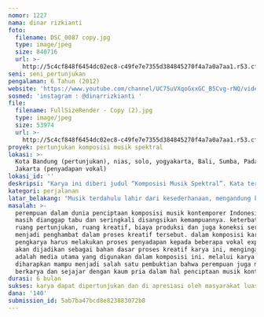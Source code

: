 ```yaml
---
nomor: 1227
nama: dinar rizkianti
foto:
  filename: DSC_0087 copy.jpg
  type: image/jpeg
  size: 840716
  url: >-
    http://5c4cf848f6454dc02ec8-c49fe7e7355d384845270f4a7a0a7aa1.r53.cf2.rackcdn.com/d46d156b-35db-49d2-9b8f-8da044ea3609/DSC_0087%20copy.jpg
seni: seni_pertunjukan
pengalaman: 6 Tahun (2012)
website: 'https://www.youtube.com/channel/UC75uVXqoGxxGC_B5Cvg-rNQ/videos'
sosmed: 'instagram : @dinarrizkianti '
file:
  filename: FullSizeRender - Copy (2).jpg
  type: image/jpeg
  size: 53974
  url: >-
    http://5c4cf848f6454dc02ec8-c49fe7e7355d384845270f4a7a0a7aa1.r53.cf2.rackcdn.com/e04eba93-a35d-4661-8e69-57b44bd22283/FullSizeRender%20-%20Copy%20(2).jpg
proyek: pertunjukan komposisi musik spektral
lokasi: >-
  Kota Bandung (pertunjukan), nias, solo, yogyakarta, Bali, Sumba, Padang,
  Jakarta (penyadapan vokal)
lokasi_id: ''
deskripsi: "Karya ini diberi judul “Komposisi Musik Spektral”. Kata tersebut diambil berdasarkan aspek musikal yang digunakan yaitu, bentuk komposisi musik spektral. Pemilihan judul ini dimaksudkan agar dalam karya ini tidak terdapat judul ataupun lirik berupa kata-kata verbal yang mengarah pada suatu konteks tertentu. Karya ini secara implisit menegaskan bahwa seniman dalam menentukan sikap pada setiap penciptaan karya seni harus merdeka, bebas dari beban apapun sehingga dapat mencapai kualitas maksimum yang dapat direalisasikan. \r\nKarya ini menonjolkan aspek musikal dan sublimasi bebunyian yang esensial.  Temuan dalam karya ini terletak pada pengolahan teknik vokal di luar konvensi yang sudah ada sebelumnya. Teknik vokal ini merupakan proses pembacaan ulang terhadap jalur imajiner sistem reproduksi suara manusia yang dielaborasikan dengan berbagai teknik vokal etnik yang dijadikan bahan dasar untuk kemudian dapat menghasilkan kebaikan dan kebenaran artistik yang tidak saja rasional tetapi juga imajiner. Kebaikan dan kebenaran artistik yang rasional dan imajiner itu adalah inti dari penciptaan karya ini, yakni mengutamakan deeply enjoyable proses penghayatan artistik. Untuk mencapai hal tersebut pertunjukan ini dikemas dengan menggunakan elemen pendukung lain, seperti gerak tari, visual dalam bentuk video mapping dan tata kelola suara yang disesuaikan dengan kebutuhan pertunjukan."
kategori: perjalanan
latar_belakang: "Musik terdahulu lahir dari kesederhanaan, mengandung kemurnian dan nilai spiritual yang tinggi. Musik tidak dikait-kaitkan dengan persoalan suku, agama, politik, apalagi persoalan isi perut. Musik bebas dari stigma masyarakat akibat permainan industri ekonomi dan politik, musik terbebas dari beban kultur apapun. Musik menjadi media pemersatu, bukan kendaraan untuk kepentingan tertentu. Fenomena tersebut yang kemudian menjadi inspirasi pengkarya dalam penggarapan karya ini. Pengkarya ingin membebaskan kembali musik dari beban kulturnya, seperti dalam kredo Wayan Sadra.\r\nSebagai tindak lanjut dari gagasan isi utama seperti yang telah diuraikan sebelumnya, pengkarya tidak akan menggunakan kata-kata verbal baik dalam judul maupun lirik dalam karya ini yang mengarah pada suatu konteks tertentu. Munculnya lirik dan judul dalam bentuk kata-kata verbal dalam sebuah karya musik dapat memiskinkan daya fantasi pendengarnya. Kata-kata verbal tersebut pada akhirnya akan membatasi persepsi atau memberikan frame kepada pendengarnya, sehingga terkadang esensi musikal yang hendak dimunculkan dalam sebuah karya musik justru malah terabai dengan adanya kata-kata tersebut. Untuk itu karya ini diberi judul dengan mengambil aspek musikalnya saja yakni, “Komposisi Musik Spektral”.\r\n"
masalah: >-
  perempuan dalam dunia penciptaan komposisi musik kontemporer Indonesia memang
  masih dianggap tabu dan seringkali disangsikan kemampuannya. keterbatasan
  ruang pertunjukan, ruang kreatif, biaya produksi dan juga koneksi sering kali
  menjadi penghambat dalam proses kreatif tersebut. dalam komposisi karya ini,
  pengkarya harus melakukan proses penyadapan kepada beberapa vokal expert yang
  akan dijadikan sebagai bahan dasar proses kreatif karya ini, mengingat vokal
  adalah media utama yang digunakan dalam komposisi ini. melalui karya ini,
  diharapkan mampu menjadi salah satu pembuktian bahwa perempuan juga mampu
  berkarya dan sejajar dengan kaum pria dalam hal penciptaan musik kontemporer.
durasi: 6 bulan
sukses: karya dapat dipertunjukan dan di apresiasi oleh masyarakat luas.
dana: '140'
submission_id: 5ab7ba47bcd8e823883072b8
---
```


